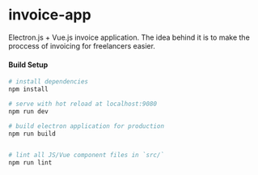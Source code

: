 # invoice-app

Electron.js + Vue.js invoice application. The idea behind it is to make the proccess of invoicing for freelancers easier.

#### Build Setup

``` bash
# install dependencies
npm install

# serve with hot reload at localhost:9080
npm run dev

# build electron application for production
npm run build


# lint all JS/Vue component files in `src/`
npm run lint

```

